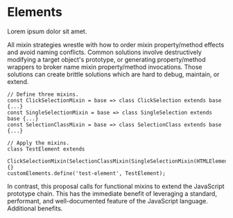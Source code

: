 # Elements

Lorem ipsum dolor sit amet.

All mixin strategies wrestle with how to order mixin property/method effects and
avoid naming conflicts. Common solutions involve destructively modifying a
target object's prototype, or generating property/method wrappers to broker name
mixin property/method invocations. Those solutions can create brittle solutions
which are hard to debug, maintain, or extend.


    // Define three mixins.
    const ClickSelectionMixin = base => class ClickSelection extends base {...}
    const SingleSelectionMixin = base => class SingleSelection extends base {...}
    const SelectionClassMixin = base => class SelectionClass extends base {...}

    // Apply the mixins.
    class TestElement extends
        ClickSelectionMixin(SelectionClassMixin(SingleSelectionMixin(HTMLElement))) {}
    customElements.define('test-element', TestElement);


In contrast, this proposal calls for functional mixins to extend the JavaScript
prototype chain. This has the immediate benefit of leveraging a standard,
performant, and well-documented feature of the JavaScript language.
Additional benefits.